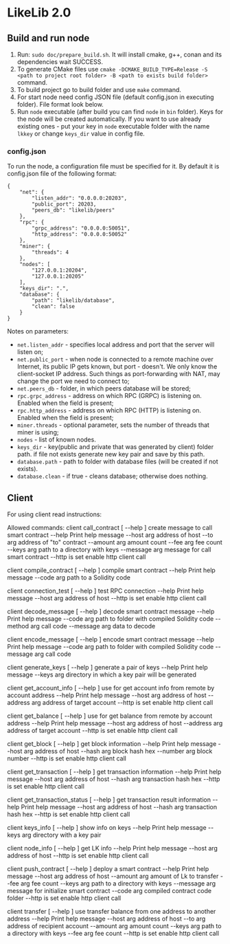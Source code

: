 # LikeLib 2.0


## Build and run node
1. Run: `sudo doc/prepare_build.sh`. It will install cmake, g++, conan and its dependencies wait SUCCESS.
2. To generate CMake files use
`cmake -DCMAKE_BUILD_TYPE=Release -S <path to project root folder> -B <path to exists build folder>` command.
3. To build project go to build folder and use `make` command.
4. For start node need config JSON file (default config.json in executing folder). File format look below.
5. Run `node` executable (after build you can find `node` in `bin` folder).
Keys for the node will be created automatically. If you want to use already existing ones - put
your key in `node` executable folder with the name `lkkey` or change `keys_dir` value in config file.

### config.json
To run the node, a configuration file must be specified for it.
By default it is config.json file of the following format:

```
{
    "net": {
        "listen_addr": "0.0.0.0:20203",
        "public_port": 20203,
        "peers_db": "likelib/peers"
    },
    "rpc": {
        "grpc_address": "0.0.0.0:50051",
        "http_address": "0.0.0.0:50052"
    },
    "miner": {
        "threads": 4
    },
    "nodes": [
        "127.0.0.1:20204",
        "127.0.0.1:20205"
    ],
    "keys_dir": ".",
    "database": {
        "path": "likelib/database",
        "clean": false
    }
}
```

Notes on parameters:
* `net.listen_addr` - specifies local address and port that the server will listen on;
* `net.public_port` - when node is connected to a remote machine over Internet, its 
public IP gets known, but port - doesn't. We only know the client-socket IP address.
Such things as port-forwarding with NAT, may change the port we need to connect to;
* `net.peers_db` - folder, in which peers database will be stored;
* `rpc.grpc_address` - address on which RPC (GRPC) is listening on. Enabled when the field is present;
* `rpc.http_address` - address on which RPC (HTTP) is listening on. Enabled when the field is present;
* `miner.threads` - optional parameter, sets the number of threads that miner is using;
* `nodes` - list of known nodes.
* `keys_dir` - key(public and private that was generated by client) folder path. 
if file not exists generate new key pair and save by this path.
* `database.path` - path to folder with database files (will be created if not exists).
* `database.clean` - if true - cleans database; otherwise does nothing.


## Client

For using client read instructions:

Allowed commands:
  client call_contract   [ --help ]    create message to call smart contract
    --help                Print help message
    --host arg            address of host
    --to arg              address of "to" contract
    --amount arg          amount count
    --fee arg             fee count
    --keys arg            path to a directory with keys
    --message arg         message for call smart contract
    --http                is set enable http client call

  client compile_contract   [ --help ]    compile smart contract
    --help                Print help message
    --code arg            path to a Solidity code

  client connection_test   [ --help ]    test RPC connection
    --help                Print help message
    --host arg            address of host
    --http                is set enable http client call

  client decode_message   [ --help ]    decode smart contract message
    --help                Print help message
    --code arg            path to folder with compiled Solidity code
    --method arg          call code
    --message arg         data to decode

  client encode_message   [ --help ]    encode smart contract message
    --help                Print help message
    --code arg            path to folder with compiled Solidity code
    --message arg         call code


  client generate_keys   [ --help ]    generate a pair of keys
    --help                Print help message
    --keys arg            directory in which a key pair will be generated

  client get_account_info   [ --help ]    use for get account info from remote by account address
    --help                Print help message
    --host arg            address of host
    --address arg         address of target account
    --http                is set enable http client call

  client get_balance   [ --help ]    use for get balance from remote by account address
    --help                Print help message
    --host arg            address of host
    --address arg         address of target account
    --http                is set enable http client call

  client get_block   [ --help ]    get block information
    --help                Print help message
    --host arg            address of host
    --hash arg            block hash hex
    --number arg          block number
    --http                is set enable http client call

  client get_transaction   [ --help ]    get transaction information
    --help                Print help message
    --host arg            address of host
    --hash arg            transaction hash hex
    --http                is set enable http client call

  client get_transaction_status   [ --help ]    get transaction result information
    --help                Print help message
    --host arg            address of host
    --hash arg            transaction hash hex
    --http                is set enable http client call

  client keys_info   [ --help ]    show info on keys
    --help                Print help message
    --keys arg            directory with a key pair

  client node_info   [ --help ]    get LK info
    --help                Print help message
    --host arg            address of host
    --http                is set enable http client call

  client push_contract   [ --help ]    deploy a smart contract
    --help                Print help message
    --host arg            address of host
    --amount arg          amount of Lk to transfer
    --fee arg             fee count
    --keys arg            path to a directory with keys
    --message arg         message for initialize smart contract
    --code arg            compiled contract code folder
    --http                is set enable http client call

  client transfer   [ --help ]    use transfer balance from one address to another address
    --help                Print help message
    --host arg            address of host
    --to arg              address of recipient account
    --amount arg          amount count
    --keys arg            path to a directory with keys
    --fee arg             fee count
    --http                is set enable http client call

